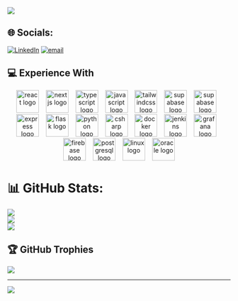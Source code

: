 ![](https://quotes-github-readme.vercel.app/api?type=horizontal&theme=shadow_blue)

## 🌐 Socials:
[![LinkedIn](https://img.shields.io/badge/LinkedIn-%230077B5.svg?logo=linkedin&logoColor=white)](https://linkedin.com/in/jakob-polegek-533707279) [![email](https://img.shields.io/badge/Email-D14836?logo=gmail&logoColor=white)](mailto:jakobpolegek@hotmail.com) 

## 💻 Experience With
<div align="center">
  <img src="https://skillicons.dev/icons?i=react" height="51" alt="react logo" />
  <img width="8" />
  <img src="https://skillicons.dev/icons?i=nextjs" height="51" alt="nextjs logo" />
  <img width="8" />
  <img src="https://skillicons.dev/icons?i=ts" height="51" alt="typescript logo" />
  <img width="8" />
  <img src="https://skillicons.dev/icons?i=js" height="51" alt="javascript logo" />
  <img width="8" />
  <img src="https://skillicons.dev/icons?i=tailwind" height="51" alt="tailwindcss logo" />
  <img width="8" />
  <img src="https://skillicons.dev/icons?i=supabase" height="51" alt="supabase logo" />
  <img width="8" />
  <img src="https://skillicons.dev/icons?i=firebase" height="51" alt="supabase logo" />
  <img width="8" />
  <img src="https://skillicons.dev/icons?i=express" height="51" alt="express logo" />
  <img width="8" />
  <img src="https://skillicons.dev/icons?i=flask" height="51" alt="flask logo" />
  <img width="8" />
  <img src="https://skillicons.dev/icons?i=py" height="51" alt="python logo" />
  <img width="8" />
  <img src="https://skillicons.dev/icons?i=cs" height="51" alt="csharp logo" />
  <img width="8" />
  <img src="https://skillicons.dev/icons?i=docker" height="51" alt="docker logo" />
  <img width="8" />
  <img src="https://skillicons.dev/icons?i=jenkins" height="51" alt="jenkins logo" />
  <img width="8" />
  <img src="https://skillicons.dev/icons?i=grafana" height="51" alt="grafana logo" />
  <img width="8" />
  <img src="https://skillicons.dev/icons?i=firebase" height="51" alt="firebase logo" />
  <img width="8" />
  <img src="https://skillicons.dev/icons?i=postgres" height="51" alt="postgresql logo" />
  <img width="8" />
  <img src="https://skillicons.dev/icons?i=linux" height="51" alt="linux logo" />
  <img width="8" />
  <img src="https://cdn.jsdelivr.net/gh/devicons/devicon/icons/oracle/oracle-original.svg" height="51" alt="oracle logo" />
</div>

# 📊 GitHub Stats:
![](https://github-readme-stats.vercel.app/api?username=jakobpolegek&theme=shadow_blue&hide_border=false&include_all_commits=true&count_private=true)<br/>
![](https://nirzak-streak-stats.vercel.app/?user=jakobpolegek&theme=shadow_blue&hide_border=false)<br/>
![](https://github-readme-stats.vercel.app/api/top-langs/?username=jakobpolegek&theme=shadow_blue&hide_border=false&include_all_commits=true&count_private=true&layout=compact)

## 🏆 GitHub Trophies
![](https://github-profile-trophy.vercel.app/?username=jakobpolegek&theme=shadow_blue&no-frame=false&no-bg=true&margin-w=4)

---
[![](https://visitcount.itsvg.in/api?id=jakobpolegek&icon=0&color=0)](https://visitcount.itsvg.in)
